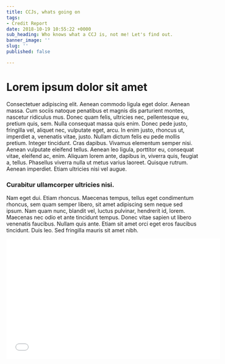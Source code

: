 ```yaml
---
title: CCJs, whats going on
tags:
- Credit Report
date: 2018-10-19 10:55:22 +0000
sub_heading: Who knows what a CCJ is, not me! Let's find out.
banner_image: ''
slug: ''
published: false

---
```

# Lorem ipsum dolor sit amet

Consectetuer adipiscing elit. Aenean commodo ligula eget dolor. Aenean massa. Cum sociis natoque penatibus et magnis dis parturient montes, nascetur ridiculus mus. Donec quam felis, ultricies nec, pellentesque eu, pretium quis, sem. Nulla consequat massa quis enim. Donec pede justo, fringilla vel, aliquet nec, vulputate eget, arcu. In enim justo, rhoncus ut, imperdiet a, venenatis vitae, justo. Nullam dictum felis eu pede mollis pretium. Integer tincidunt. Cras dapibus. Vivamus elementum semper nisi. Aenean vulputate eleifend tellus. Aenean leo ligula, porttitor eu, consequat vitae, eleifend ac, enim. Aliquam lorem ante, dapibus in, viverra quis, feugiat a, tellus. Phasellus viverra nulla ut metus varius laoreet. Quisque rutrum. Aenean imperdiet. Etiam ultricies nisi vel augue. 

### Curabitur ullamcorper ultricies nisi. 

Nam eget dui. Etiam rhoncus. Maecenas tempus, tellus eget condimentum rhoncus, sem quam semper libero, sit amet adipiscing sem neque sed ipsum. Nam quam nunc, blandit vel, luctus pulvinar, hendrerit id, lorem. Maecenas nec odio et ante tincidunt tempus. Donec vitae sapien ut libero venenatis faucibus. Nullam quis ante. Etiam sit amet orci eget eros faucibus tincidunt. Duis leo. Sed fringilla mauris sit amet nibh. 

<iframe width="560" height="315" src="[https://www.youtube.com/embed/CghK8iVUHBs](https://www.youtube.com/embed/CghK8iVUHBs "https://www.youtube.com/embed/CghK8iVUHBs")" frameborder="0" allow="autoplay; encrypted-media" allowfullscreen></iframe>